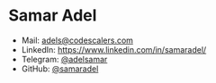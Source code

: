 # Samar Adel

- Mail: <a href="adels@codescalers.com">adels@codescalers.com</a>
- LinkedIn: https://www.linkedin.com/in/samaradel/
- Telegram: [@adelsamar](https://t.me/adelsamar)
- GitHub: [@samaradel](https://github.com/samaradel)